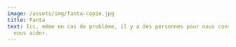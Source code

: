 ```yaml
---
image: /assets/img/fanta-copie.jpg
title: Fanta
text: Ici, même en cas de problème, il y a des personnes pour nous conseiller et
  nous aider.
---
```

